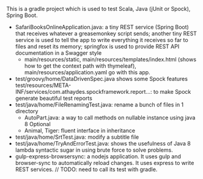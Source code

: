 This is a gradle project which is used to test Scala, Java (jUnit or Spock), Spring Boot.

- SafariBooksOnlineApplication.java: a tiny REST service (Spring Boot) that receives whatever a greasemonkey script
                                     sends; another tiny REST service is used to tell the app to write everything it
                                     receives so far to files and reset its memory; springfox is used to provide REST API documentation in a Swagger style 
  + main/resources/static, main/resources/templates/index.html (shows how to get the
                                     context path with thymeleaf), main/resources/application.yaml go with this app.
- test/groovy/home/DataDrivenSpec.java shows some Spock features
  test/resources/META-INF/services/com.athaydes.spockframework.report...: to make Spock generate beautiful test reports
- test/java/home/FileRenamingTest.java: rename a bunch of files in 1 directory
  + AutoPart.java: a way to call methods on nullable instance using java 8 Optional
  + Animal, Tiger: fluent interface in inheritance
- test/java/home/SrtTest.java: modify a subtitle file
- test/java/home/TryAndErrorTest.java: shows the usefulness of Java 8 lambda syntactic sugar in using brute force to
  solve problems.
- gulp-express-browsersync: a nodejs application. It uses gulp and browser-sync to automatically reload changes. It uses
                            express to write REST services. // TODO: need to call its test with gradle.